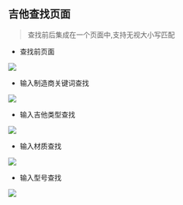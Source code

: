 ## 吉他查找页面

> 查找前后集成在一个页面中,支持无视大小写匹配

- 查找前页面

![](http://r.photo.store.qq.com/psb?/fc7abdff-20dd-4da1-b830-d134f07a8321/L2um0ZBJ16NkuvoApQRyAYWjk6q0EiCQhG4w9q2z*Gc!/o/dAYBAAAAAAAA&ek=1&kp=1&pt=0&bo=QASAAhoFAAMFCPE!&sce=50-0-0&rf=viewer_311)

- 输入制造商关键词查找 

![](http://r.photo.store.qq.com/psb?/fc7abdff-20dd-4da1-b830-d134f07a8321/9f.lPLJvvftNupJ3TiyBoYaLeh.ycj1JlYRTfHbnBLA!/o/dFwBAAAAAAAA&ek=1&kp=1&pt=0&bo=RQSAAiAFAAMFCM4!&sce=50-0-0&rf=viewer_311)

- 输入吉他类型查找

![](http://r.photo.store.qq.com/psb?/fc7abdff-20dd-4da1-b830-d134f07a8321/mhEJt64DMpydCeFRmFKkecVldgWsIkG0tkvYgwFaBFY!/o/dFkBAAAAAAAA&ek=1&kp=1&pt=0&bo=RQSAAiAFAAMFCM4!&sce=50-0-0&rf=viewer_311)

- 输入材质查找

![](http://r.photo.store.qq.com/psb?/fc7abdff-20dd-4da1-b830-d134f07a8321/gmjCt7etz8pFepK8SuSnvEERSJfoEDKPPqpADIx0.QQ!/o/dAYBAAAAAAAA&ek=1&kp=1&pt=0&bo=RQSAAiAFAAMFCM4!&sce=50-0-0&rf=viewer_311)

- 输入型号查找

![](http://r.photo.store.qq.com/psb?/fc7abdff-20dd-4da1-b830-d134f07a8321/vY.gP4uWnipZ9V3XqXNzcWKFZIFyZwGHRWnG7ExXXRA!/o/dAgBAAAAAAAA&ek=1&kp=1&pt=0&bo=RQSAAiAFAAMFCM4!&sce=50-0-0&rf=viewer_311)
